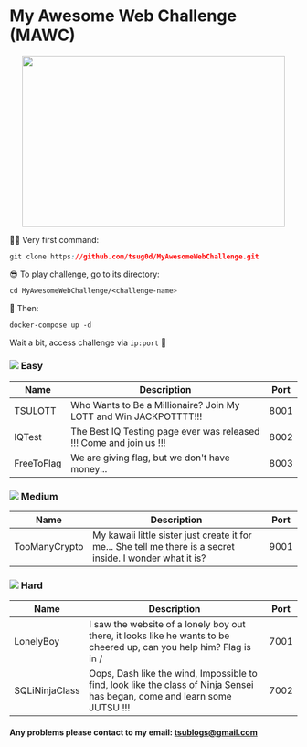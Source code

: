 # My Awesome Web Challenge (MAWC)

<p align="center">
  <img width="460" height="300" src="https://i.imgur.com/jS7oP7c.gif">
</p>

🕵🏾 Very first command: 
```css
git clone https://github.com/tsug0d/MyAwesomeWebChallenge.git
```

😎 To play challenge, go to its directory:
```css
cd MyAwesomeWebChallenge/<challenge-name>
```

🤘 Then:
```css
docker-compose up -d
```

Wait a bit, access challenge via `ip:port` 🏁



### <img src="https://i.imgur.com/p5WFB8A.png"> Easy
| Name       | Description                                                         | Port |
|------------|---------------------------------------------------------------------|------|
| TSULOTT    | Who Wants to Be a Millionaire? Join My LOTT and Win JACKPOTTTT!!!   | 8001 |
| IQTest     | The Best IQ Testing page ever was released !!! Come and join us !!! | 8002 |
| FreeToFlag | We are giving flag, but we don't have money...                      | 8003 |




### <img src="https://i.imgur.com/jiFKi3q.png"> Medium
| Name          | Description                                                                                                 | Port |
|---------------|-------------------------------------------------------------------------------------------------------------|------|
| TooManyCrypto | My kawaii little sister just create it for me... She tell me there is a secret inside. I wonder what it is? | 9001 |




### <img src="https://i.imgur.com/XEuOoul.png"> Hard
| Name           | Description                                                                                                                | Port |
|----------------|----------------------------------------------------------------------------------------------------------------------------|------|
| LonelyBoy      | I saw the website of a lonely boy out there, it looks like he wants to be cheered up, can you help him? Flag is in /       | 7001 |
| SQLiNinjaClass | Oops, Dash like the wind, Impossible to find, look like the class of Ninja Sensei has began, come and learn some JUTSU !!! | 7002 |


#### Any problems please contact to my email: <tsublogs@gmail.com>
